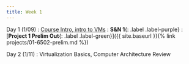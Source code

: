 ```yaml
---
title: Week 1
---
```


Day 1 (1/09)
: [Course Intro, intro to VMs]()
  : **S&N 1**{: .label .label-purple}
: [**Project 1 Prelim Out**{: .label .label-green}]({{ site.baseurl }}{% link projects/01-6502-prelim.md %})

Day 2 (1/11)
: Virtualization Basics, Computer Architecture Review
